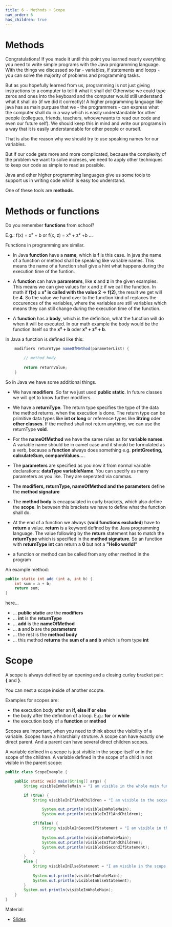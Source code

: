 ```yaml
---
title: 6 - Methods + Scope
nav_order: 6
has_children: true
---
```


# Methods
Congratulations! If you made it until this point you learned nearly everything you need to write simple programs with the Java programming language. With the things we discussed so far - variables, if statements and loops - you can solve the majority of problems and programming tasks.

But as you hopefully learned from us, programming is not just giving instructions to a computer to tell it what it shall do! Otherwise we could type zeros and ones into the keyboard and the computer would still understand what it shall do (if we did it correctly)! A higher programming language like java has as main purpuse that we - the programmers - can express what the computer shall do in a way which is easily understandable for other people (collegues, friends, teachers, whoeverwants to read our code and even our future self). We should keep this in mind and write our programs in a way that it is easily understandable for other people or ourself.

That is also the reason why we should try to use speaking names for our variables.

But if our code gets more and more complicated, because the complexity of the problem we want to solve increses, we need to apply other techniques to keep our code as simple to read as possible.

Java and other higher programming languages give us some tools to support us in writing code which is easy too understand.

One of these tools are **methods**.

# Methods or functions

Do you remember **functions** from school?

E.g.: f(x) = x² + b or  f(x, z) = x³ + z² +b ...

Functions in programming are similar. 

- In Java **function** have a **name**, which is **f** is this case. In java the name of a function or method shall be speaking like variable names. This means the name of a function shall give a hint what happens during the execution time of the funtion.

- A **function** can have **parameters**, like **x** and **z** in the given examples. This means we can give values for x and z if we call the function. In math if **f(x) = x² is called with the value 2** => **f(2)**, the result we get will be **4**. So the value we hand over to the function kind of replaces the occurences of the variables, where the variables are still variables which means they can still change during the execution time of the function.

- A **function** has a **body**, which is the definition, what the function will do when it will be executed. In our math example the body would be the function itself so the **x² + b** oder **x³ + z² + b**.

In Java a function is defined like this:

```java
    modifiers returnType nameOfMethod(parameterList) {

        // method body
    
        return returnValue;
    }

```

So in Java we have some additional things. 

- We have **modifiers**. So far we just used **public static**. In future classes we will get to know further modifiers.
- We have a **returnType**. The return type specifies the type of the data the method returns, when the execution is done. The return type can be primitive data types like **int or long** or reference types like **String** oder **other classes**. If the method shall not return anything, we can use the returnType **void**.
- For the **nameOfMethod** we have the same rules as for **variable names**. A variable name should be in camel case and it should be formulated as a verb, because a **function** always does something e.g. **printGreeting, calculateSum, compareValues...**.
- The **parameters** are specified as you now it from normal variable declarations: **dataType variableName**. You can specify as many parameters as you like. They are seperated via commas.
- The **modifiers, returnType, nameOfMethod and the parameters** define the **method signature**
- The **method body** is encapsulated in curly brackets, which also define the **scope**. In between this brackets we have to define what the function shall do.
- At the end of a function we always (**void functions excluded**) have to **return** a value. **return** is a keyword defined by the Java programming language. The value following by the **return** statement has to match the **returnType** which is specified in the **method signature**. So an function with **returnType** **int** can return a **0** but not a **"Hello world!"**

- a function or method can be called from any other method in the program

An example method: 

```java
public static int add (int a, int b) {
    int sum = a + b; 
    return sum;
}
```

here...
- ... **public static** are the **modifiers**
- ... **int** is the **returnType**
- ... **add** is the **nameOfMethod**
- ... **a** and **b** are the **parameters**
- ... the rest is the **method body**
- ... this method **returns** the **sum of a and b** which is from type **int**


# Scope
A scope is always defined by an opening and a closing curley bracket pair: **{** and **}**.

You can nest a scope inside of another scopte.

Examples for scopes are:
- the execution body after an **if, else if or else**
- the body after the definition of a loop. E.g.: **for** or **while**
- the execution body of a **function** or **method**

Scopes are important, when you need to think about the visibility of a variable. Scopes have a hirarchially struture. A scope can have exactly one direct parent. And a parent can have several direct children scopes.

A variable defined in a scope is just visible in the scope itself or in the scope of the children. A variable defined in the scope of a child in not visible in the parent scope:

```java
public class ScopeExample {

    public static void main(String[] args) {
        String visibleInWholeMain = "I am visible in the whole main function";

        if (true) {
            String visibleInIf1AndChildren = "I am visible in the scope of the first if statement and the scope of my children";

                System.out.println(visibleInWholeMain);
                System.out.println(visibleInIf1AndChildren);

            if(false) {
                String visibleInSecondIfStatement = "I am visible in the scope of the second if statement";
                
                System.out.println(visibleInWholeMain);
                System.out.println(visibleInIf1AndChildren);
                System.out.println(visibleInSecondIfStatement);       
            } 
        }
        else {
            String visibleInElseStatement = "I am visible in the scope of the else statement";
            
            System.out.println(visibleInWholeMain);
            System.out.println(visibleInElseStatement);
        }
        System.out.println(visibleInWholeMain);
    }
}
```

Material:
- [Slides](https://drive.google.com/open?id=1Uhl80yqE57XGV-HlMUBvj_ti9O_c2_so7j7Fb70DVho)
